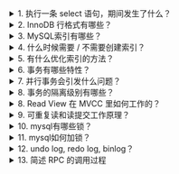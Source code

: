 <details>
  <summary>1. 执行一条 select 语句，期间发生了什么？</summary>

MySQL 的架构共分为两层:Server 层负责建立连接、分析和执行 SQL;存储引擎层负责数据的存储和提取。支持 InnoDB、MyISAM.

  ![image](https://github.com/user-attachments/assets/c1747949-e352-4c6f-b375-1f544568d0ac)

</details>

<details>
  <summary>2. InnoDB 行格式有哪些？</summary>

![image](https://github.com/user-attachments/assets/ee4169b5-1c09-4f4c-9a2f-0fb81a91f336)
「变长字段长度列表」中的信息之所以要逆序存放，是因为这样可以使得位置靠前的记录的真实数据和数据对应的字段长度信息可以同时在一个 CPU Cache Line 中，这样就可以提高 CPU Cache 的命中率。

</details>

<details>
  <summary>3. MySQL索引有哪些？</summary>

![image](https://github.com/user-attachments/assets/6d7a45d2-105b-4108-a9ce-6d3ae431470b)

</details>

<details>
  <summary>4. 什么时候需要 / 不需要创建索引？</summary>

![image](https://github.com/user-attachments/assets/0e8ce04a-3d19-46c0-9385-6c8146c4e214)

</details>

<details>
  <summary>5. 有什么优化索引的方法？</summary>

- 前缀索引优化；
- 覆盖索引优化；
- 主键索引最好是自增的；（非自增：页分裂。页分裂还有可能会造成大量的内存碎片，导致索引结构不紧凑，从而影响查询效率。）
- 防止索引失效；

</details>

<details>
  <summary>6. 事务有哪些特性？</summary>

- 持久性是通过 redo log （重做日志）来保证的；
- 原子性是通过 undo log（回滚日志） 来保证的；
- 隔离性是通过 MVCC（多版本并发控制） 或锁机制来保证的；
- 一致性则是通过持久性+原子性+隔离性来保证；

</details>

<details>
  <summary>7. 并行事务会引发什么问题？</summary>

- 脏读：如果一个事务「读到」了另一个「未提交事务修改过的数据」，就意味着发生了「脏读」现象。
- 不可重复读：在一个事务内多次读取同一个数据，如果出现前后两次读到的数据不一样的情况，就意味着发生了「不可重复读」现象。
- 幻读：在一个事务内多次查询某个符合查询条件的「记录数量」，如果出现前后两次查询到的记录数量不一样的情况，就意味着发生了「幻读」现象。

</details>

<details>
  <summary>8. 事务的隔离级别有哪些？</summary>

- 读未提交（read uncommitted），指一个事务还没提交时，它做的变更就能被其他事务看到；
- 读提交（read committed），指一个事务提交之后，它做的变更才能被其他事务看到；
- 可重复读（repeatable read），指一个事务执行过程中看到的数据，一直跟这个事务启动时看到的数据是一致的，MySQL InnoDB 引擎的默认隔离级别；
- 串行化（serializable ）；会对记录加上读写锁，在多个事务对这条记录进行读写操作时，如果发生了读写冲突的时候，后访问的事务必须等前一个事务执行完成，才能继续执行；
![image](https://github.com/user-attachments/assets/65b1ed1d-1dc8-4b69-ab3b-9e9d364a2272)

</details>

<details>
  <summary>8. Read View 在 MVCC 里如何工作的？</summary>

![image](https://github.com/user-attachments/assets/cc660ff3-c0da-49e1-ae3b-5b37f9bbb824)

</details>

<details>
  <summary>9. 可重复读和读提交工作原理？</summary>

- 「读提交」隔离级别是在每个 select 都会生成一个新的 Read View，也意味着，事务期间的多次读取同一条数据，前后两次读的数据可能会出现不一致，因为可能这期间另外一个事务修改了该记录，并提交了事务。
- 「可重复读」隔离级别是启动事务时生成一个 Read View，然后整个事务期间都在用这个 Read View，这样就保证了在事务期间读到的数据都是事务启动前的记录。

</details>

<details>
  <summary>10. mysql有哪些锁？</summary>

![image](https://github.com/user-attachments/assets/6da011c0-63a8-4f14-9c94-23b311babf17)

</details>

<details>
  <summary>11. mysql如何加锁？</summary>

![image](https://github.com/user-attachments/assets/adf69eb0-a476-4cc4-8625-41195a1e6abf)
![image](https://github.com/user-attachments/assets/0533c88f-a47a-48b7-9054-16101dbc6439)

</details>

<details>
  <summary>12. undo log, redo log, binlog？</summary>

![image](https://github.com/user-attachments/assets/3e7b306f-f916-4d52-8f08-98b53b4dc255)

</details>

<details>
  <summary>13. 简述 RPC 的调用过程</summary>

- 客户端调用本地代理（Stub）：客户端程序调用本地的代理方法，代理方法负责封装远程调用的参数。
- 序列化请求：本地代理将参数序列化为网络可传输的格式。
- 发送请求：代理将序列化后的数据通过网络协议发送给远程服务器。
- 服务器接收并反序列化：服务器端的代理收到请求并将其反序列化为实际参数。
- 服务器调用实际服务：服务器端代理调用实际的服务函数，完成业务逻辑。
- 序列化返回值：服务函数完成后，将返回值序列化。
- 服务器发送响应：服务器代理通过网络将返回值传回客户端。
- 客户端反序列化并继续执行：客户端收到响应，代理函数将其反序列化为可用格式，返回给客户端程序。

</details>
